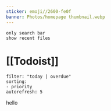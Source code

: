 ```yaml
---
sticker: emoji//2600-fe0f
banner: Photos/homepage thumbnail.webp
---
```


```search-bar 
only search bar 
show recent files
```



# [[Todoist]] 
```todoist  
filter: "today | overdue"  
sorting:
- priority
autorefresh: 5
```


hello
